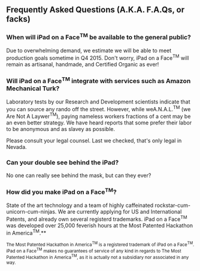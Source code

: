 
## Frequently Asked Questions (A.K.A. F.A.Qs, or facks)

### When will iPad on a Face<sup>TM</sup> be available to the general public?

Due to overwhelming demand, we estimate we will be able to meet production goals sometime in Q4 2015. Don't worry, iPad on a Face<sup>TM</sup> will remain as artisanal, handmade, and Certified Organic as ever!

### Will iPad on a Face<sup>TM</sup> integrate with services such as Amazon Mechanical Turk?

Laboratory tests by our Research and Development scientists indicate that you can source any rando off the street. However, while weA.N.A.L.<sup>TM</sup> (we Are Not A Laywer<sup>TM</sup>), paying nameless workers fractions of a cent may be an even better strategy. We have heard reports that some prefer their labor to be anonymous and as slavey as possible. 

Please consult your legal counsel. Last we checked, that's only legal in Nevada.

### Can your double see behind the iPad?

No one can really see behind the mask, but can they ever?

### How did you make iPad on a Face<sup>TM</sup>?

State of the art technology and a team of highly caffeinated rockstar-cum-unicorn-cum-ninjas. We are currently applying for US and International Patents, and already own several registerd trademarks. iPad on a Face<sup>TM</sup> was developed over 25,000 feverish hours at the Most Patented Hackathon in America<sup>TM</sup>.**

<small class="disclaimer">The Most Patented Hackathon in America<sup>TM</sup> is a registered trademark of iPad on a Face<sup>TM</sup>. iPad on a Face<sup>TM</sup> makes no guarantees of service of any kind in regards to The Most Patented Hackathon in America<sup>TM</sup>, as it is actually not a subsidiary nor associated in any way.</small>